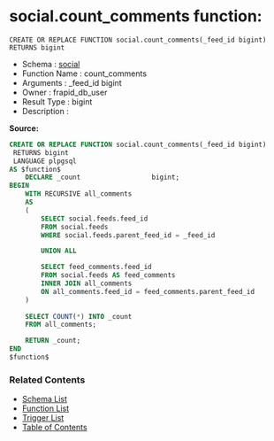 # social.count_comments function:

```plpgsql
CREATE OR REPLACE FUNCTION social.count_comments(_feed_id bigint)
RETURNS bigint
```
* Schema : [social](../../schemas/social.md)
* Function Name : count_comments
* Arguments : _feed_id bigint
* Owner : frapid_db_user
* Result Type : bigint
* Description : 


**Source:**
```sql
CREATE OR REPLACE FUNCTION social.count_comments(_feed_id bigint)
 RETURNS bigint
 LANGUAGE plpgsql
AS $function$
    DECLARE _count                  bigint;
BEGIN
    WITH RECURSIVE all_comments
    AS
    (
        SELECT social.feeds.feed_id 
        FROM social.feeds 
        WHERE social.feeds.parent_feed_id = _feed_id

        UNION ALL

        SELECT feed_comments.feed_id 
        FROM social.feeds AS feed_comments
        INNER JOIN all_comments
        ON all_comments.feed_id = feed_comments.parent_feed_id
    )
    
    SELECT COUNT(*) INTO _count 
    FROM all_comments;

    RETURN _count;
END
$function$

```

### Related Contents
* [Schema List](../../schemas.md)
* [Function List](../../functions.md)
* [Trigger List](../../triggers.md)
* [Table of Contents](../../README.md)

